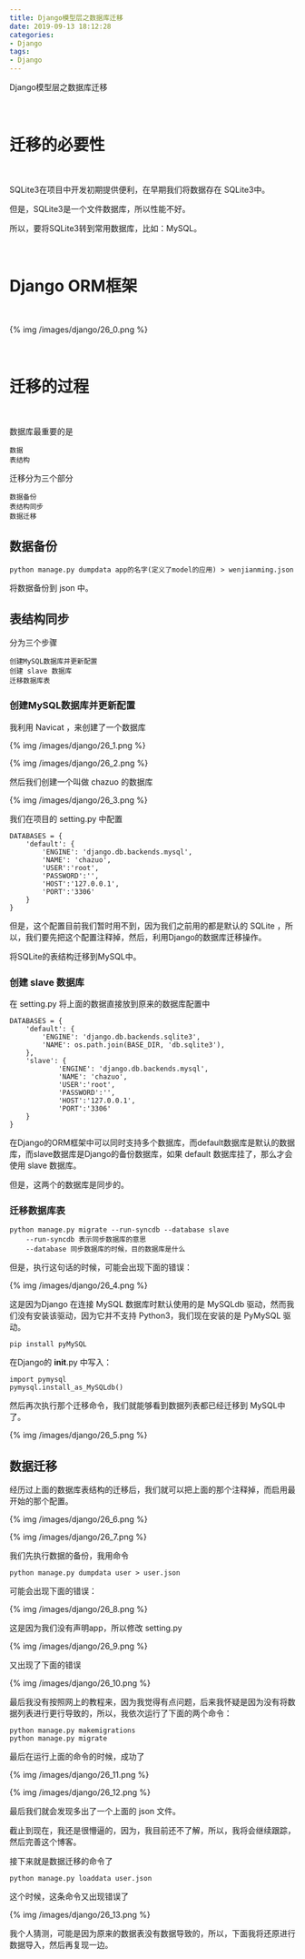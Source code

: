 ```yaml
---
title: Django模型层之数据库迁移
date: 2019-09-13 18:12:28
categories:
- Django
tags:
- Django
---
```

Django模型层之数据库迁移

<!-- more -->

<br/>

# 迁移的必要性

<br/>

SQLite3在项目中开发初期提供便利，在早期我们将数据存在 SQLite3中。

但是，SQLite3是一个文件数据库，所以性能不好。

所以，要将SQLite3转到常用数据库，比如：MySQL。

<br/>

# Django ORM框架

<br/>

{% img /images/django/26_0.png %}

<br/>

# 迁移的过程

<br/>

数据库最重要的是

	数据
	表结构
	
迁移分为三个部分

	数据备份
	表结构同步
	数据迁移
	
## 数据备份

	python manage.py dumpdata app的名字(定义了model的应用) > wenjianming.json
	
将数据备份到 json 中。

## 表结构同步

分为三个步骤

	创建MySQL数据库并更新配置
	创建 slave 数据库
	迁移数据库表
	
### 创建MySQL数据库并更新配置

我利用 Navicat ，来创建了一个数据库

{% img /images/django/26_1.png %}

{% img /images/django/26_2.png %}

然后我们创建一个叫做 chazuo 的数据库

{% img /images/django/26_3.png %}

我们在项目的 setting.py 中配置

	DATABASES = {
		'default': {
			'ENGINE': 'django.db.backends.mysql',
			'NAME': 'chazuo',
			'USER':'root',
			'PASSWORD':'',
			'HOST':'127.0.0.1',
			'PORT':'3306'
		}
	}

但是，这个配置目前我们暂时用不到，因为我们之前用的都是默认的 SQLite ，所以，我们要先把这个配置注释掉，然后，利用Django的数据库迁移操作。

将SQLite的表结构迁移到MySQL中。

### 创建 slave 数据库

在 setting.py 将上面的数据直接放到原来的数据库配置中

	DATABASES = {
		'default': {
			'ENGINE': 'django.db.backends.sqlite3',
			'NAME': os.path.join(BASE_DIR, 'db.sqlite3'),
		},
		'slave': {
				'ENGINE': 'django.db.backends.mysql',
				'NAME': 'chazuo',
				'USER':'root',
				'PASSWORD':'',
				'HOST':'127.0.0.1',
				'PORT':'3306'
		}
	}

在Django的ORM框架中可以同时支持多个数据库，而default数据库是默认的数据库，而slave数据库是Django的备份数据库，如果 default 数据库挂了，那么才会使用 slave 数据库。

但是，这两个的数据库是同步的。

### 迁移数据库表

	python manage.py migrate --run-syncdb --database slave
		--run-syncdb 表示同步数据库的意思
		--database 同步数据库的时候，目的数据库是什么
		
但是，执行这句话的时候，可能会出现下面的错误：

{% img /images/django/26_4.png %}

这是因为Django 在连接 MySQL 数据库时默认使用的是 MySQLdb 驱动，然而我们没有安装该驱动，因为它并不支持 Python3，我们现在安装的是 PyMySQL 驱动。

	pip install pyMySQL

在Django的 __init__.py 中写入：

	import pymysql
	pymysql.install_as_MySQLdb()
	
然后再次执行那个迁移命令，我们就能够看到数据列表都已经迁移到 MySQL中了。

{% img /images/django/26_5.png %}

## 数据迁移

经历过上面的数据库表结构的迁移后，我们就可以把上面的那个注释掉，而启用最开始的那个配置。

{% img /images/django/26_6.png %}

{% img /images/django/26_7.png %}

我们先执行数据的备份，我用命令

	python manage.py dumpdata user > user.json

可能会出现下面的错误：

{% img /images/django/26_8.png %}

这是因为我们没有声明app，所以修改 setting.py 

{% img /images/django/26_9.png %}

又出现了下面的错误

{% img /images/django/26_10.png %}

最后我没有按照网上的教程来，因为我觉得有点问题，后来我怀疑是因为没有将数据列表进行更行导致的，所以，我依次运行了下面的两个命令：

	python manage.py makemigrations
	python manage.py migrate
	
最后在运行上面的命令的时候，成功了

{% img /images/django/26_11.png %}

{% img /images/django/26_12.png %}

最后我们就会发现多出了一个上面的 json 文件。

截止到现在，我还是很懵逼的，因为，我目前还不了解，所以，我将会继续跟踪，然后完善这个博客。

接下来就是数据迁移的命令了

	python manage.py loaddata user.json
	
这个时候，这条命令又出现错误了

{% img /images/django/26_13.png %}

我个人猜测，可能是因为原来的数据表没有数据导致的，所以，下面我将还原进行数据导入，然后再复现一边。


